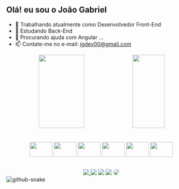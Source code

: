 ## Olá! eu sou o João Gabriel

- 🔭 Trabalhando atualmente como Desenvolvedor Front-End
- 🌱 Estudando Back-End
- 🤔 Procurando ajuda com Angular ...
- 📫 Contate-me no e-mail: jgdev00@gmail.com

<div align="center">
    <img width="49%" height="195px" src="https://github-readme-stats.vercel.app/api?username=iamspooks&theme=synthwave&show_icons=true" />
    <img width="41%" height="195px" src="https://github-readme-stats.vercel.app/api/top-langs/?username=iamspooks&theme=synthwave&layout=compact" />
</div>

<div align="center">
    <br/>
    <br/>
    <img height="40" width="60" src="https://cdn.jsdelivr.net/gh/devicons/devicon/icons/html5/html5-original.svg" />
    <img height="40" width="60" src="https://cdn.jsdelivr.net/gh/devicons/devicon/icons/css3/css3-original.svg" />
    <img height="40" width="60" src="https://cdn.jsdelivr.net/gh/devicons/devicon/icons/javascript/javascript-original.svg" />
    <img height="40" width="60" src="https://cdn.jsdelivr.net/gh/devicons/devicon/icons/react/react-original.svg" />
    <img height="40" width="60" src="https://cdn.jsdelivr.net/gh/devicons/devicon/icons/angularjs/angularjs-original.svg" />
    <img height="40" width="60" src="https://cdn.jsdelivr.net/gh/devicons/devicon/icons/typescript/typescript-original.svg" />
</div>

##

<div align="center"> 
<a href="https://instagram.com/jg112015/" target="_blank"><img src="https://img.shields.io/badge/-Instagram-%23E4405F?style=for-the-badge&logo=instagram&logoColor=white"</a>
<a href="https://www.facebook.com/xYuuto/" target="_blank"><img src="https://img.shields.io/badge/Facebook-1877F2?style=for-the-badge&logo=facebook&logoColor=white" target="_blank"></a>
<a href="https://discord.gg/YajNcPQX3b" target="_blank"><img src="https://img.shields.io/badge/Discord-7289DA?style=for-the-badge&logo=discord&logoColor=white" target="_blank"></a>
<a href = "mailto:cmp.1a.jgdev00@gmail.com"> <img src="https://img.shields.io/badge/-Gmail-%23333?style=for-the-badge&logo=gmail&logoColor=white" target="_blank"></a>
<a href="https://www.linkedin.com/in/jo%C3%A3o-gabriel-brito-de-oliveira-07a7a0231/" target="_blank"><img src="https://img.shields.io/badge/-LinkedIn-%230077B5?style=for-the-badge&logo=linkedin&logoColor=white" style="border-radius: 30px" target="_blank"></a> 
 </div>
 
 <picture>
  <source media="(prefers-color-scheme: dark)" srcset="github-snake-dark.svg">
  <source media="(prefers-color-scheme: light)" srcset="github-snake.svg">
  <img alt="github-snake" src="github-snake.svg">
</picture>
